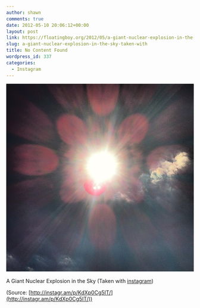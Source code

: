 ```yaml
---
author: shawn
comments: true
date: 2012-05-10 20:06:12+00:00
layout: post
link: https://floatingboy.org/2012/05/a-giant-nuclear-explosion-in-the-sky-taken-with/
slug: a-giant-nuclear-explosion-in-the-sky-taken-with
title: No Content Found
wordpress_id: 337
categories:
  - Instagram
---
```


[![](/assets/media/2012/06/tumblr_m3tp6cqJmj1qzw17so1_1280.jpg)](http://instagr.am/p/KdXp0Cg5IT/)

A Giant Nuclear Explosion in the Sky (Taken with [instagram](http://instagr.am))

(Source: [http://instagr.am/p/KdXp0Cg5IT/](http://instagr.am/p/KdXp0Cg5IT/))
